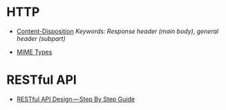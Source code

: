 # HTTP

- [Content-Disposition](https://developer.mozilla.org/en-US/docs/Web/HTTP/Headers/Content-Disposition)
_Keywords: Response header (main body), general header (subpart)_

- [MIME Types](https://developer.mozilla.org/pt-BR/docs/Web/HTTP/Basico_sobre_HTTP/MIME_types/Complete_list_of_MIME_types)

# RESTful API

- [RESTful API Design — Step By Step Guide](https://hackernoon.com/restful-api-design-step-by-step-guide-2f2c9f9fcdbf)
